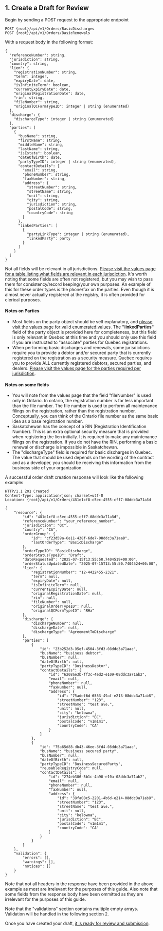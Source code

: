 ## 1. Create a Draft for Review

Begin by sending a POST request to the appropriate endpoint

```
POST {root}/api/v1/Orders/BasicDischarges
POST {root}/api/v1/Orders/BasicRenewals
```

With a request body in the following format:

```
{
  "referenceNumber": string,
  "jurisdiction": string,
  "country": string,
  "lien": {
    "registrationNumber": string,
    "term": integer,
    "expiryDate": date,
    "isInfiniteTerm": boolean,
    "currentExpiryDate": date,
    "originalRegistrationDate": date,
    "rin": string,
    "fileNumber": string,
    "originalQCFormTypeID": integer | string (enumerated)
  },
  "discharge": {
    "dischargeType": integer | string (enumerated)
  },
  "parties": [
    {
      "busName": string,
      "firstName": string,
      "middleName": string,
      "lastName": string,
      "isEstate": boolean,
      "dateOfBirth": date,
      "partyTypeID": integer | string (enumerated),
      "contactDetails": {
        "email": string,
        "phoneNumber": string,
        "faxNumber": string,
        "address": {
          "streetNumber": string,
          "streetName": string,
          "unit": string,
          "city": string,
          "jurisdiction": string,
          "postalCode": string,
          "countryCode": string
        }
      },
      "linkedParties": [
        {
          "partyLinkType": integer | string (enumerated),
          "linkedParty": party
        }
      ]
    }
  ]
}
```

Not all fields will be relevant in all jurisdictions. [Please visit the values page for a table listing what fields are relevant in each jurisdiction](https://github.com/Reg-Hub/API/blob/main/PPSA%20Basic/Values.md). It's worth noting that some fields are often not registered, but you may wish to pass them for consistency/record keeping/your own purposes. An example of this for these order types is the phone/fax on the parties. Even though it is almost never actually registered at the registry, it is often provided for clerical purposes.

#### Notes on Parties
- Most fields on the party object should be self explanatory, and [please visit the values page for valid enumerated values](https://github.com/Reg-Hub/API/blob/main/PPSA%20Basic/Values.md). The __"linkedParties"__ field of the party object is provided here for completeness, but this field is only relevant in Quebec at this time and you should only use this field if you are instructed to "associate" parties for Quebec registrations.
- When performing basic discharges and renewals, some jurisdictions require you to provide a debtor and/or secured party that is currently registered on the registration as a security measure. Quebec requires you to provide ALL currently registered debtors, secured parties, and dealers. [Please visit the values page for the parties required per jurisdiction](https://github.com/Reg-Hub/API/blob/main/PPSA%20Basic/Values.md).

#### Notes on some fields
- You will note from the values page that the field "fileNumber" is used only in Ontario. In ontario, the registration number is far less important than the file number. The file number is used to perform all maintenance filings on the registration, rather than the registration number. Conceptually, you can think of the Ontario file number as the same basic idea as a base registration number.
- Saskatchewan has the concept of a RIN (Registration Identification Number). This is an extra optional security measure that is provided when registering the lien initially. It is required to make any maintenance filings on the registration. If you do not have the RIN, performing a basic renewal or discharge is impossible in Saskatchewan.
- The "dischargeType" field is required for basic discharges in Quebec. The value that should be used depends on the wording of the contract and as a developer, you should be receiving this information from the business side of your organization.

A successful order draft creation response will look like the following example:

```
HTTP/1.1 201 Created
Content-Type: application/json; charset=utf-8
Location: {root}/api/v1/Orders/481e1cf8-c5ec-4555-cff7-08ddc3a71a8d

{
    "resource": {
        "id": "481e1cf8-c5ec-4555-cff7-08ddc3a71a8d",
        "referenceNumber": "your_reference_number",
        "jurisdiction": "QC",
        "country": "CA",
        "orderGroup": {
            "id": "cf23d59a-6e11-438f-6de7-08ddc3a71aa8",
            "lastOrderType": "BasicDischarge"
        },
        "orderTypeID": "BasicDischarge",
        "orderStatusTypeID": "Draft",
        "dateRequested": "2025-07-15T13:55:50.7404519+00:00",
        "orderStatusUpdatedDate": "2025-07-15T13:55:50.7404524+00:00",
        "lien": {
            "registrationNumber": "12-4422455-2321",
            "term": null,
            "expiryDate": null,
            "isInfiniteTerm": null,
            "currentExpiryDate": null,
            "originalRegistrationDate": null,
            "rin": null,
            "fileNumber": null,
            "originalOrderTypeID": null,
            "originalQCFormTypeID": "RHa"
        },
        "discharge": {
            "dischargeNumber": null,
            "dischargeDate": null,
            "dischargeType": "AgreementToDischarge"
        },
        "parties": [
            {
                "id": "23b252d3-05ef-4504-3fd3-08ddc3a71aac",
                "busName": "business debtor",
                "busNumber": null,
                "dateOfBirth": null,
                "partyTypeID": "BusinessDebtor",
                "contactDetails": {
                    "id": "6208ae3b-ff3c-4ed2-e109-08ddc3a71ab2",
                    "email": null,
                    "phoneNumber": null,
                    "faxNumber": null,
                    "address": {
                        "id": "75adef6d-6553-49af-e213-08ddc3a71ab8",
                        "streetNumber": "123",
                        "streetName": "test ave.",
                        "unit": null,
                        "city": "kelowna",
                        "jurisdiction": "BC",
                        "postalCode": "v1m1m1",
                        "countryCode": "CA"
                    }
                }
            },
            {
                "id": "75a65d88-db43-46ee-3fd4-08ddc3a71aac",
                "busName": "business secured party",
                "busNumber": null,
                "dateOfBirth": null,
                "partyTypeID": "BusinessSecuredParty",
                "reusableRegistryCode": null,
                "contactDetails": {
                    "id": "274eb306-5b1c-4a90-e10a-08ddc3a71ab2",
                    "email": null,
                    "phoneNumber": null,
                    "faxNumber": null,
                    "address": {
                        "id": "38fa08c5-2201-4b6d-e214-08ddc3a71ab8",
                        "streetNumber": "123",
                        "streetName": "test ave.",
                        "unit": null,
                        "city": "kelowna",
                        "jurisdiction": "BC",
                        "postalCode": "v1m1m1",
                        "countryCode": "CA"
                    }
                }
            }
        ]
    },
    "validation": {
        "errors": [],
        "warnings": [],
        "notices": []
    }
}
```

Note that not all headers in the response have been provided in the above example as most are irrelevant for the purposes of this guide. Also note that some fields from the response body have been ommitted as they are irrelevant for the purposes of this guide.

Note that the "validations" section contains multiple empty arrays. Validation will be handled in the following section 2.

Once you have created your draft, [it is ready for review and submission](https://github.com/Reg-Hub/API/blob/main/PPSA%20Basic/2.%20Correct%20Any%20Validation%20Issues.md).
